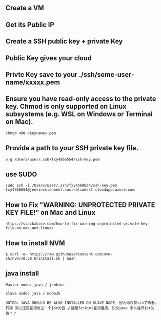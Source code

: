 ## Create a VM

## Get its Public IP

## Create a SSH public key + private Key

## Public Key gives your cloud 

## Privte Key save to your ./ssh/some-user-name/xxxxx.pem

## Ensure you have read-only access to the private key. Chmod is only supported on Linux subsystems (e.g. WSL on Windows or Terminal on Mac).
 
 ```
 chmod 400 <keyname>.pem
 
 ```
 
## Provide a path to your SSH private key file. 

```
e.g /Users/user/.ssh/fxy4560654/ssh-key.pem

```

## use SUDO

```
sudo ssh -i /Users/user/.ssh/fxy4560654/ssh-key.pem fxy4560654@jenkinsslonment.australiaeast.cloudapp.azure.com

```

## How to Fix "WARNING: UNPROTECTED PRIVATE KEY FILE!" on Mac and Linux
```
https://stackabuse.com/how-to-fix-warning-unprotected-private-key-file-on-mac-and-linux/
```

## How to install NVM

```
$ curl -o- https://raw.githubusercontent.com/nvm-sh/nvm/v0.38.0/install.sh | bash

```


## java install
```
Master node: java / jenkins 

Slave node: java / nodeJS

NOTED: JAVA SHOULD BE ALSO INSTALLED ON SLAVE NODE, 因为你仅仅ssh了两者，其实 双方还要互相发送一个jar的包 才能是Jenkins互相连接，你没java 怎么运行jar的包？？
```

